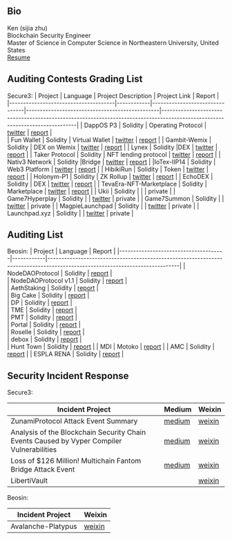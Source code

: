 
##  Bio

Ken (sijia zhu) <br>
Blockchain Security Engineer  <br>
Master of Science in Computer Science in Northeastern University, United States  <br>
[Resume](https://github.com/pazsj003/smartContractAuditing/blob/main/Ken_resume.pdf) 



## Auditing Contests Grading List

Secure3:
| Project                              | Language   | Project Description            | Project Link                                   | Report                                                                                                                      |
|--------------------------------------|------------|--------------------------------|------------------------------------------------|-----------------------------------------------------------------------------------------------------------------------------|
| DappOS P3     | Solidity   | Operating Protocol             | [twitter](https://twitter.com/dappOS_com)      | [report](https://github.com/Secure3Audit/Secure3Academy/tree/main/audit_reports/dappOS)                                     |       
| Fun Wallet    | Solidity   | Virtual Wallet                 | [twitter](https://twitter.com/fun)             | [report](https://github.com/Secure3Audit/Secure3Academy/tree/main/audit_reports/Fun.xyz)                                    |
| Gambit-Wemix               | Solidity   | DEX on Wemix         | [twitter](https://twitter.com/Gambit_Trade)             | [report](https://github.com/Secure3Audit/Secure3Academy/tree/main/audit_reports/Gambit-Wemix)                               |
|  Lynex             | Solidity   |DEX        | [twitter](https://twitter.com/LynexFi)           | [report](https://github.com/Secure3Audit/Secure3Academy/tree/main/audit_reports/Lynex)                               |
|  Taker Protocol              | Solidity   | NFT lending protocol        | [twitter](https://twitter.com/TakerProtocol)           | [report](https://github.com/Secure3Audit/Secure3Academy/tree/main/audit_reports/TakerProtocol  )                               |
| Nativ3 Network              | Solidity   |Bridge        | [twitter](https://twitter.com/Nativ3Network)           | [report](https://github.com/Secure3Audit/Secure3Academy/tree/main/audit_reports/Nativ3Network)                               |
|IoTex-IIP14	                       | Solidity   | Web3 Platform              | [twitter](https://twitter.com/iotex_io)            | [report](https://github.com/Secure3Audit/Secure3Academy/tree/main/audit_reports/IoTex-IIP14)                                     |
| HibikiRun                 | Solidity   | Token                          | [twitter](https://twitter.com/hibikirunteam?s=21)         | [report](https://github.com/Secure3Audit/Secure3Academy/tree/main/audit_reports/HibikiRun)     |
|  Holonym-P1               | Solidity   | ZK Rollup                      | [twitter](https://twitter.com/0xHolonym)             | [report](https://github.com/Secure3Audit/Secure3Academy/tree/main/audit_reports/Holonym)                               |
| EchoDEX	              | Solidity   | DEX                            | [twitter]( https://twitter.com/Echo_DEX)            | [report](https://github.com/Secure3Audit/Secure3Academy/tree/main/audit_reports/EchoDEX)                                    |
| TevaEra-NFT-Marketplace               | Solidity   | Marketplace                       | [twitter](https://twitter.com/tevaera)             | [report](https://github.com/Secure3Audit/Secure3Academy/tree/main/audit_reports/TevaEra-NFT-Marketplace)                               |
|  Ukii              | Solidity   |                     |                                   | private                             |
|  Game7Hyperplay             | Solidity   |                     |  [twitter](https://twitter.com/G7_DAO)           | private                                |
|  Game7Summon            | Solidity   |                     |    [twitter](https://twitter.com/G7_DAO)         | private                                |
|  MagpieLaunchpad            | Solidity   |                     | [twitter](https://twitter.com/magpiexyz_io)       | private                                 |
|  Launchpad.xyz            | Solidity   |                     |  [twitter](https://twitter.com/launchpadlpx)       | private                                 |


## Auditing List

Beosin:
| Project                              | Language   | Report                                                                                                                      |
|--------------------------------------|------------|-----------------------------------------------------------------------------------------------------------------------------|
| NodeDAOProtocol     | Solidity   | [report](https://beosin.com/audits/NodeDAO-Protocol_202302011759.pdf)     |       
| NodeDAOProtocol v1.1  | Solidity  | [report](https://beosin.com/audits/NodeDAO-Protocol_202302161759.pdf)   |    
| AethStaking  | Solidity   | [report](https://beosin.com/audits/Aeth-Staking_202211151729.pdf)   |  
| Big Cake  | Solidity   | [report](https://beosin.com/audits/Big-Cake_202209291804.pdf)   |  
| DP  | Solidity  | [report](https://beosin.com/audits/DP_202210242230.pdf)   |  
| TME | Solidity  | [report](https://beosin.com/audits/TME_202210251233.pdf)   |  
| PMT  | Solidity | [report](https://beosin.com/audits/PMT_202211241633.pdf)   |  
| Portal | Solidity  | [report](https://beosin.com/audits/Portal_202304111022.pdf)   |  
| Roselle | Solidity   | [report](https://beosin.com/audits/Roselle_202301161655.pdf)   |  
| debox   | Solidity  | [report](https://beosin.com/audits/Debox_202301031842.pdf)   |  
| Hunt Town   | Solidity  | [report](https://beosin.com/audits/Hunt-Town_202212051700.pdf)   | 
| MDI  | Motoko   | [report](https://beosin.com/audits/MDI_202302101729.pdf)   | 
| AMC   | Solidity   | [report](https://beosin.com/audits/AMC_202302281530.pdf)   | 
| ESPLA RENA   | Solidity   | [report](https://beosin.com/audits/ESPL%20ARENA_202301111051.pdf)   | 
     
           
     
## Security Incident Response

Secure3:

| Incident Project                 |  Medium    | Weixin            |  
|----------------------------------|--------------------|--------------------------------|
| ZunamiProtocol Attack Event Summary   |  [medium](https://medium.com/@Secure3/zunamiprotocol-attack-event-summary-94da79e7389a)      | [weixin](https://mp.weixin.qq.com/s/7pmcfejrplOvp6K2ghwm-A) |
| Analysis of the Blockchain Security Chain Events Caused by Vyper Compiler Vulnerabilities   |  [medium](https://medium.com/@Secure3/analysis-of-the-blockchain-security-chain-events-caused-by-vyper-compiler-vulnerabilities-37b66ad8aa45)    | [weixin](https://mp.weixin.qq.com/s/NvWPkq5MUpTjNnGw3pkDnQ) |
| Loss of $126 Million! Multichain Fantom Bridge Attack Event | [medium](https://medium.com/@Secure3/loss-of-126-million-multichain-fantom-bridge-attack-event-e68693a36d2)| [weixin](https://mp.weixin.qq.com/s/ERFVmVUZTdas8p5jHrlpfg)  |   
| LibertiVault | |   [weixin](https://mp.weixin.qq.com/s/rJ2ZuDN4ghPjSSrCD1kDCQ)   |  


Beosin:

| Incident Project                 |  Weixin   | 
|----------------------------------|--------------------|
|  Avalanche-Platypus              |   [weixin](https://mp.weixin.qq.com/s/HQh4g_-ZfkwJCBGyiDFypA) |
  

